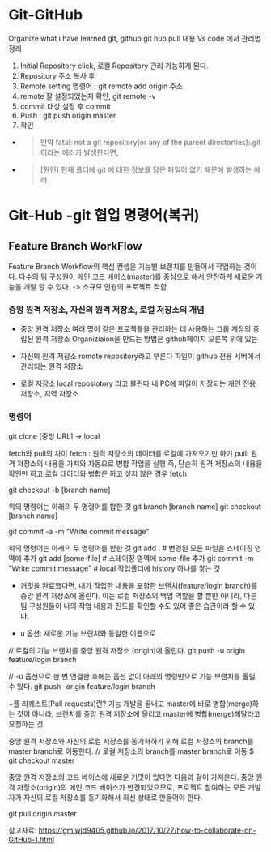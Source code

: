 # Git-GitHub
Organize what i have learned git, github
git hub pull 내용 Vs code 에서 관리법 정리
1. Initial Repository click, 로컬 Repository 관리 가능하게 된다. 
2. Repository 주소 복사 후 
3. Remote setting 명령어 : git remote add origin 주소
4. remote 잘 설정되었는지 확인, git remote -v
5. commit 대상 설정 후 commit 
6. Push : git push origin master 
7. 확인 

- > 만약 fatal: not a git repository(or any of the parent directorties):.git 이라는 에러가 발생한다면,
- > [원인] 현재 폴더에 git 에 대한 정보를 담은 파일이 없기 때문에 발생하는 에러.

# Git-Hub -git 협업 명령어(복귀)
## Feature Branch WorkFlow
Feature Branch Workflow의 핵심 컨셉은 기능별 브랜치를 만들어서 작업하는 것이다. 
다수의 팀 구성원이 메인 코드 베이스(master)를 중심으로 해서 안전하게 새로운 기능을 개발 할 수 있다. 
-> 소규모 인원의 프로젝트 적합 

###  중앙 원격 저장소, 자신의 원격 저장소, 로컬 저장소의 개념 
- 중앙 원격 저장소
여러 명이 같은 프로젝틀을 관리하는 데 사용하는 그룹 계정의 중립된 원격 저장소 
  Organiziaion을 만드는 방법은 github페이지 오른쪽 위에 있는 

- 자신의 원격 저장소
romote repository라고 부른다 
파일이 github 전용 서버에서 관리되는 원격 저장소 

- 로컬 저장소
local reposiotory 라고 불린다
내 PC에 파일이 저장되는 개인 전용 저장소, 지역 저장소 

### 명령어 

git clone [중앙 URL] -> local

fetch와 pull의 차이 
fetch : 원격 저장소의 데이터를 로컬에 가져오기만 하기 
pull: 원격 저장소의 내용을 가져와 자동으로 병합 작업을 실행 
즉, 단순히 원격 저장소의 내용을 확인만 하고 로컬 데이터와 병합은 하고 싶지 않은 경우
fetch 


git checkout -b [branch name]

위의 명령어는 아래의 두 명령어를 합한 것
git branch [branch name]
git checkout [branch name]

git commit -a -m "Write commit message"

위의 명령어는 아래의 두 명령어를 합한 것
git add . # 변경된 모든 파일을 스테이징 영역에 추가
git add [some-file] # 스테이징 영역에 some-file 추가
git commit -m "Write commit message" # local 작업폴더에 history 하나를 쌓는 것


- 커밋을 완료했다면, 내가 작업한 내용을 포함한 브랜치(feature/login branch)를 중앙 원격 저장소에 올린다.
이는 로컬 저장소의 백업 역할을 할 뿐만 아니라, 다른 팀 구성원들이 나의 작업 내용과 진도를 확인할 수도 있어 좋은 습관이라 할 수 있다.

- u 옵션: 새로운 기능 브랜치와 동일한 이름으로


// 로컬의 기능 브랜치를 중앙 원격 저장소 (origin)에 올린다.
git push -u origin feature/login branch

// -u 옵션으로 한 번 연결한 후에는 옵션 없이 아래의 명령만으로 기능 브랜치를 올릴 수 있다.
git push -origin feature/login branch

+풀 리퀘스트(Pull requests)란?
기능 개발을 끝내고 master에 바로 병합(merge)하는 것이 아니라, 브랜치를 중앙 원격 저장소에 올리고 master에 병합(merge)해달라고 요청하는 것

중앙 원격 저장소와 자신의 로컬 저장소를 동기화하기 위해 로컬 저장소의 branch를 master branch로 이동한다.
// 로컬 저장소의 branch를 master branch로 이동
$ git checkout master

중앙 원격 저장소의 코드 베이스에 새로운 커밋이 있다면 다음과 같이 가져온다.
중앙 원격 저장소(origin)의 메인 코드 베이스가 변경되었으므로, 프로젝트 참여하는 모든 개발자가 자신의 로컬 저장소를 동기화해서 최신 상태로 만들어야 한다.

git pull origin master


참고자료: https://gmlwjd9405.github.io/2017/10/27/how-to-collaborate-on-GitHub-1.html



